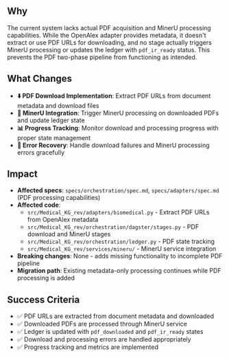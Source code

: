 ## Why

The current system lacks actual PDF acquisition and MinerU processing capabilities. While the OpenAlex adapter provides metadata, it doesn't extract or use PDF URLs for downloading, and no stage actually triggers MinerU processing or updates the ledger with `pdf_ir_ready` status. This prevents the PDF two-phase pipeline from functioning as intended.

## What Changes

- **⬇️ PDF Download Implementation**: Extract PDF URLs from document metadata and download files
- **🤖 MinerU Integration**: Trigger MinerU processing on downloaded PDFs and update ledger state
- **📊 Progress Tracking**: Monitor download and processing progress with proper state management
- **🔄 Error Recovery**: Handle download failures and MinerU processing errors gracefully

## Impact

- **Affected specs**: `specs/orchestration/spec.md`, `specs/adapters/spec.md` (PDF processing capabilities)
- **Affected code**:
  - `src/Medical_KG_rev/adapters/biomedical.py` - Extract PDF URLs from OpenAlex metadata
  - `src/Medical_KG_rev/orchestration/dagster/stages.py` - PDF download and MinerU stages
  - `src/Medical_KG_rev/orchestration/ledger.py` - PDF state tracking
  - `src/Medical_KG_rev/services/mineru/` - MinerU service integration
- **Breaking changes**: None - adds missing functionality to incomplete PDF pipeline
- **Migration path**: Existing metadata-only processing continues while PDF processing is added

## Success Criteria

- ✅ PDF URLs are extracted from document metadata and downloaded
- ✅ Downloaded PDFs are processed through MinerU service
- ✅ Ledger is updated with `pdf_downloaded` and `pdf_ir_ready` states
- ✅ Download and processing errors are handled appropriately
- ✅ Progress tracking and metrics are implemented
